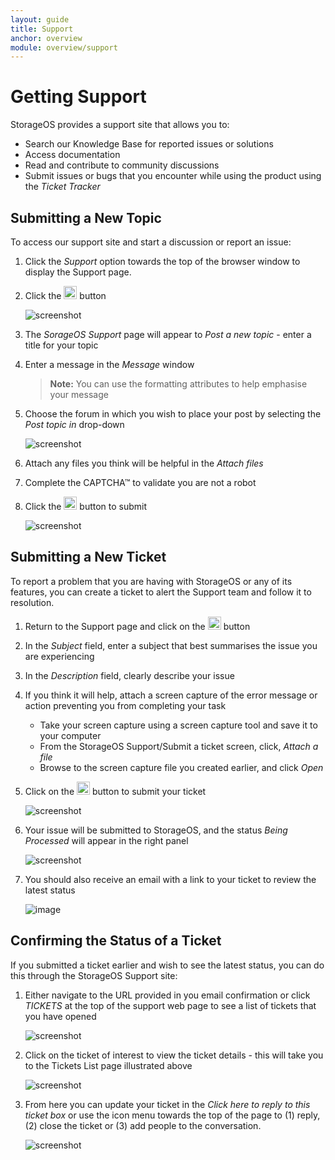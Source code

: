 ```yaml
---
layout: guide
title: Support
anchor: overview
module: overview/support
---
```


# Getting Support

StorageOS provides a support site that allows you to:

* Search our Knowledge Base for reported issues or solutions
* Access documentation 
* Read and contribute to community discussions
* Submit issues or bugs that you encounter while using the product using the *Ticket Tracker*

## Submitting a New Topic

To access our support site and start a discussion or report an issue:

1. Click the *Support* option towards the top of the browser window to display the Support page.
2. Click the <img src="/images/docs/overview/startnewtopic.png" height="21"> button 

   ![screenshot](/images/docs/overview/support1.png)

3. The *SorageOS Support* page will appear to *Post a new topic* - enter a title for your topic
4. Enter a message in the *Message* window

   >**Note:** You can use the formatting attributes to help emphasise your message

5. Choose the forum in which you wish to place your post by selecting the *Post topic in* drop-down

   ![screenshot](/images/docs/overview/support2a.png)

6. Attach any files you think will be helpful in the *Attach files*
7. Complete the CAPTCHA&trade; to validate you are not a robot
8. Click the <img src="/images/docs/overview/save.png" height="21"> button to submit

   ![screenshot](/images/docs/overview/support2b.png)

## Submitting a New Ticket

To report a problem that you are having with StorageOS or any of its features, you can create a ticket to alert the Support team and follow it to resolution.

1. Return to the Support page and click on the <img src="/images/docs/overview/newticket.png" height="21"> button
2. In the *Subject* field, enter a subject that best summarises the issue you are experiencing
3. In the *Description* field, clearly describe your issue
4. If you think it will help, attach a screen capture of the error message or action preventing you from completing your task
   * Take your screen capture using a screen capture tool and save it to your computer
   * From the StorageOS Support/Submit a ticket screen, click, *Attach a file*
   * Browse to the screen capture file you created earlier, and click *Open*
5. Click on the <img src="/images/docs/overview/submit.png" height="21"> button to submit your ticket

   ![screenshot](/images/docs/overview/support2c.png)

4. Your issue will be submitted to StorageOS, and the status *Being Processed* will appear in the right panel

   ![screenshot](/images/docs/overview/support2d.png)

5. You should also receive an email with a link to your ticket to review the latest status

   ![image](/images/docs/overview/support2e1.png)

## Confirming the Status of a Ticket

If you submitted a ticket earlier and wish to see the latest status, you can do this through the StorageOS Support site:

1. Either navigate to the URL provided in you email confirmation or click *TICKETS* at the top of the support web page to see a list of tickets that you have opened

   ![screenshot](/images/docs/overview/support2f.png)

2. Click on the ticket of interest to view the ticket details - this will take you to the Tickets List page illustrated above

   ![screenshot](/images/docs/overview/support2g.png)

3. From here you can update your ticket in the *Click here to reply to this ticket box* or use the icon menu towards the top of the page to (1) reply, (2) close the ticket or (3) add people to the conversation.

   ![screenshot](/images/docs/overview/support2h.png)
